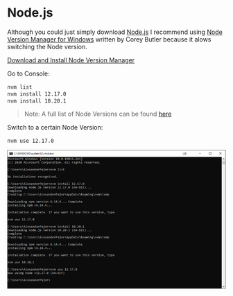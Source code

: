 # Node.js

Although you could just simply download [Node.js](https://nodejs.org/en/) I recommend using [Node Version Manager for Windows](https://github.com/coreybutler/nvm-windows) written by Corey Butler because it alows switching the Node version.

[Download and Install Node Version Manager](https://github.com/coreybutler/nvm-windows/releases)

Go to Console:

```
nvm list
nvm install 12.17.0
nvm install 10.20.1
```

> Note: A full list of Node Versions can be found [here](https://nodejs.org/en/download/releases/)

Switch to a certain Node Version:

```
nvm use 12.17.0
```

![node](_images/node.png)
